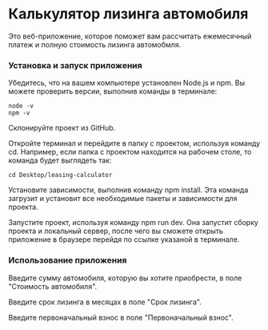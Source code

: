 # Калькулятор лизинга автомобиля
Это веб-приложение, которое поможет вам рассчитать ежемесячный платеж и полную стоимость лизинга автомобмля.
### Установка и запуск приложения
Убедитесь, что на вашем компьютере установлен Node.js и npm. Вы можете проверить версии, выполнив команды в терминале:
```
node -v
npm -v
```
Склонируйте проект из GitHub.

Откройте терминал и перейдите в папку с проектом, используя команду cd. Например, если папка с проектом находится на рабочем столе, то команда будет выглядеть так:

```
cd Desktop/leasing-calculator
```

Установите зависимости, выполнив команду npm install. Эта команда загрузит и установит все необходимые пакеты и зависимости для проекта.

Запустите проект, используя команду npm run dev. Она запустит сборку проекта и локальный сервер, после чего вы сможете открыть приложение в браузере перейдя по ссылке указаной в терминале.

### Использование приложения
Введите сумму автомобиля, которую вы хотите приобрести, в поле "Стоимость автомобиля".

Введите срок лизинга в месяцах в поле "Срок лизинга".

Введите первоначальный взнос в поле "Первоначальный взнос".
